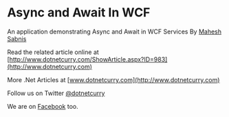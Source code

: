 Async and Await In WCF
======================

An application demonstrating Async and Await in WCF Services By [Mahesh Sabnis](http://www.dotnetcurry.com/Author.aspx?AuthorName=Mahesh%20Sabnis)

Read the related article online at [http://www.dotnetcurry.com/ShowArticle.aspx?ID=983](http://www.dotnetcurry.com)

More .Net Articles at [www.dotnetcurry.com](http://www.dotnetcurry.com)

Follow us on Twitter [@dotnetcurry](http://wwww.twitter.com/dotnetcurry)

We are on [Facebook](http://www.facebook.com/dotnetcurry) too.
